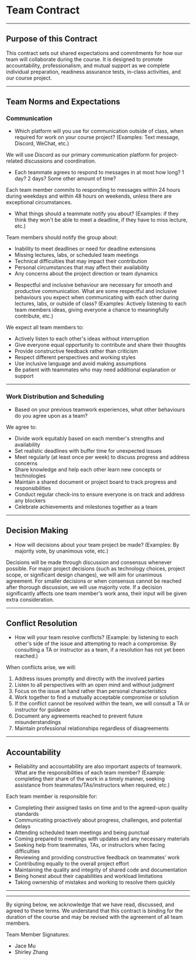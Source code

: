 # Team Contract

---

## Purpose of this Contract

This contract sets out shared expectations and commitments for how our team will collaborate during the course. It is designed to promote accountability, professionalism, and mutual support as we complete individual preparation, readiness assurance tests, in-class activities, and our course project.

---

## Team Norms and Expectations

### Communication

-   Which platform will you use for communication outside of class, when required for work on your course project? (Examples: Text message, Discord, WeChat, etc.)

We will use Discord as our primary communication platform for project-related discussions and coordination.

-   Each teammate agrees to respond to messages in at most how long? 1 day? 2 days? Some other amount of time?

Each team member commits to responding to messages within 24 hours during weekdays and within 48 hours on weekends, unless there are exceptional circumstances.

-   What things should a teammate notify you about? (Examples: if they think they won't be able to meet a deadline, if they have to miss lecture, etc.)

Team members should notify the group about:

-   Inability to meet deadlines or need for deadline extensions
-   Missing lectures, labs, or scheduled team meetings
-   Technical difficulties that may impact their contribution
-   Personal circumstances that may affect their availability
-   Any concerns about the project direction or team dynamics

*   Respectful and inclusive behaviour are necessary for smooth and productive communication. What are some respectful and inclusive behaviours you expect when communicating with each other during lectures, labs, or outside of class? (Examples: Actively listening to each team members ideas, giving everyone a chance to meaningfully contribute, etc.)

We expect all team members to:

-   Actively listen to each other's ideas without interruption
-   Give everyone equal opportunity to contribute and share their thoughts
-   Provide constructive feedback rather than criticism
-   Respect different perspectives and working styles
-   Use inclusive language and avoid making assumptions
-   Be patient with teammates who may need additional explanation or support

---

### Work Distribution and Scheduling

-   Based on your previous teamwork experiences, what other behaviours do you agree upon as a team?

We agree to:

-   Divide work equitably based on each member's strengths and availability
-   Set realistic deadlines with buffer time for unexpected issues
-   Meet regularly (at least once per week) to discuss progress and address concerns
-   Share knowledge and help each other learn new concepts or technologies
-   Maintain a shared document or project board to track progress and responsibilities
-   Conduct regular check-ins to ensure everyone is on track and address any blockers
-   Celebrate achievements and milestones together as a team

---

## Decision Making

-   How will decisions about your team project be made? (Examples: By majority vote, by unanimous vote, etc.)

Decisions will be made through discussion and consensus whenever possible. For major project decisions (such as technology choices, project scope, or significant design changes), we will aim for unanimous agreement. For smaller decisions or when consensus cannot be reached after thorough discussion, we will use majority vote. If a decision significantly affects one team member's work area, their input will be given extra consideration.

---

## Conflict Resolution

-   How will your team resolve conflicts? (Example: by listening to each other's side of the issue and attempting to reach a compromise. By consulting a TA or instructor as a team, if a resolution has not yet been reached.)

When conflicts arise, we will:

1. Address issues promptly and directly with the involved parties
2. Listen to all perspectives with an open mind and without judgment
3. Focus on the issue at hand rather than personal characteristics
4. Work together to find a mutually acceptable compromise or solution
5. If the conflict cannot be resolved within the team, we will consult a TA or instructor for guidance
6. Document any agreements reached to prevent future misunderstandings
7. Maintain professional relationships regardless of disagreements

---

## Accountability

-   Reliability and accountability are also important aspects of teamwork. What are the responsibilities of each team member? (Example: completing their share of the work in a timely manner, seeking assistance from teammates/TAs/instructors when required, etc.)

Each team member is responsible for:

-   Completing their assigned tasks on time and to the agreed-upon quality standards
-   Communicating proactively about progress, challenges, and potential delays
-   Attending scheduled team meetings and being punctual
-   Coming prepared to meetings with updates and any necessary materials
-   Seeking help from teammates, TAs, or instructors when facing difficulties
-   Reviewing and providing constructive feedback on teammates' work
-   Contributing equally to the overall project effort
-   Maintaining the quality and integrity of shared code and documentation
-   Being honest about their capabilities and workload limitations
-   Taking ownership of mistakes and working to resolve them quickly

---

---

By signing below, we acknowledge that we have read, discussed, and agreed to these terms. We understand that this contract is binding for the duration of the course and may be revised with the agreement of all team members.

Team Member Signatures:

-   Jace Mu
-   Shirley Zhang
